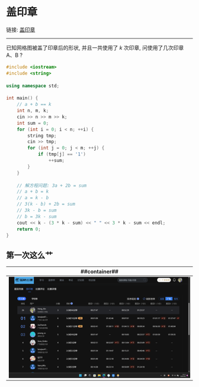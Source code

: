 # 盖印章
链接: [盖印章](https://www.lanqiao.cn/problems/17160/learning/)

---

已知网格图被盖了印章后的形状, 并且一共使用了 $k$ 次印章, 问使用了几次印章 A、B ?


```C++
#include <iostream>
#include <string>

using namespace std;

int main() {
    // a + b == k
    int n, m, k;
    cin >> n >> m >> k;
    int sum = 0;
    for (int i = 0; i < n; ++i) {
        string tmp;
        cin >> tmp;
        for (int j = 0; j < m; ++j) {
            if (tmp[j] == '1')
                ++sum;
        }
    }

    // 解方程问题: 3a + 2b = sum
    // a + b = k
    // a = k - b
    // 3(k - b) + 2b = sum
    // 3k - b = sum
    // b = 3k - sum
    cout << k - (3 * k - sum) << " " << 3 * k - sum << endl;
    return 0;
}
```

## 第一次这么艹

| ##container## |
|:--:|
|![Clip_2024-04-06_21-11-59.png ##w800##](./Clip_2024-04-06_21-11-59.png)|
